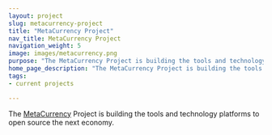 ```yaml
---
layout: project
slug: metacurrency-project
title: "MetaCurrency Project"
nav_title: MetaCurrency Project
navigation_weight: 5
image: images/metacurrency.png
purpose: "The MetaCurrency Project is building the tools and technology platforms to open source the next economy."
home_page_description: "The MetaCurrency Project is building the tools and technology platforms to open source the next economy."
tags:
- current projects

---
```


The [MetaCurrency](http://www.metacurrency.org/)  Project is building the tools and technology platforms to open source the next economy.
